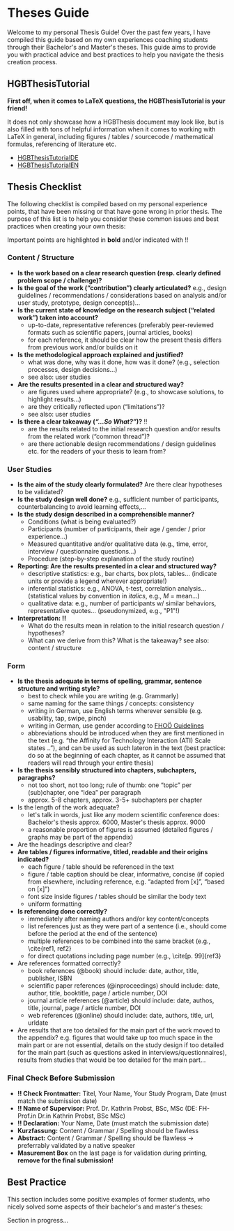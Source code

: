 # Theses Guide

Welcome to my personal Thesis Guide! Over the past few years, I have compiled this guide based on my own experiences coaching students through their Bachelor's and Master's theses. This guide aims to provide you with practical advice and best practices to help you navigate the thesis creation process.


## HGBThesisTutorial

**First off, when it comes to LaTeX questions, the HGBThesisTutorial is your friend!** 

It does not only showcase how a HGBThesis document may look like, but is also filled with tons of helpful information when it comes to working with LaTeX in general, including figures / tables / sourcecode / mathematical formulas, referencing of literature etc.

- [HGBThesisTutorialDE](https://github.com/Digital-Media/HagenbergThesis/blob/main/documents/HgbThesisTutorialDE/main.pdf)
- [HGBThesisTutorialEN](https://github.com/Digital-Media/HagenbergThesis/blob/main/documents/HgbThesisTutorialEN/main.pdf)


## Thesis Checklist 

The following checklist is compiled based on my personal experience points, that have been missing or that have gone wrong in prior thesis.
The purpose of this list is to help you consider these common issues and best practices when creating your own thesis:

Important points are highlighted in **bold** and/or indicated with ‼️


### Content / Structure

- **Is the work based on a clear research question (resp. clearly defined problem scope / challenge)?**
- **Is the goal of the work (“contribution”) clearly articulated?** e.g., design guidelines / recommendations / considerations based on analysis and/or user study, prototype, design concept(s)…
- **Is the current state of knowledge on the research subject (“related work”) taken into account?**
  * up-to-date, representative references (preferably peer-reviewed formats such as scientific papers, journal articles, books)
  * for each reference, it should be clear how the present thesis differs from previous work and/or builds on it
- **Is the methodological approach explained and justified?**
  * what was done, why was it done, how was it done? (e.g., selection processes, design decisions...)
  * see also: user studies
- **Are the results presented in a clear and structured way?**
  * are figures used where appropriate? (e.g., to showcase solutions, to highlight results...)
  * are they critically reflected upon (“limitations”)?
  * see also: user studies
- **Is there a clear takeaway (_“...So What?”_)?** ‼️
  * are the results related to the initial research question and/or results from the related work (“common thread”)?
  * are there actionable design recommendations / design guidelines etc. for the readers of your thesis to learn from?

### User Studies

- **Is the aim of the study clearly formulated?** Are there clear hypotheses to be validated?
- **Is the study design well done?** e.g., sufficient number of participants, counterbalancing to avoid learning effects,...
- **Is the study design described in a comprehensible manner?**
  * Conditions (what is being evaluated?)
  * Participants (number of participants, their age / gender / prior experience...)
  * Measured quantitative and/or qualitative data (e.g., time, error, interview / questionnaire questions...)
  * Procedure (step-by-step explanation of the study routine)
- **Reporting: Are the results presented in a clear and structured way?**
  * descriptive statistics: e.g., bar charts, box plots, tables... (indicate units or provide a legend wherever appropriate!)
  * inferential statistics: e.g., ANOVA, t-test, correlation analysis... (statistical values by convention in _italics_, e.g., _M_ = mean...)
  * qualitative data: e.g., number of participants w/ similar behaviors, representative quotes... (pseudonymized, e.g., "P1"!)
- **Interpretation: ‼️**
  * What do the results mean in relation to the initial research question / hypotheses?
  * What can we derive from this? What is the takeaway? see also: content / structure

### Form

- **Is the thesis adequate in terms of spelling, grammar, sentence structure and writing style?**
  * best to check while you are writing (e.g. Grammarly)
  * same naming for the same things / concepts: consistency
  * writing in German, use English terms wherever sensible (e.g. usability, tap, swipe, pinch)
  * writing in German, use gender according to [FHOÖ Guidelines](https://fh-ooe.at/assets/files/diversity-inclusion/Handreichungen-Links/Sprachleitfaeden/FHO_21_Sprachleitfaden_Genderleitfaden_A4_210310lrn2.pdf)
  * abbreviations should be introduced when they are first mentioned in the text (e.g. “the Affinity for Technology Interaction (ATI) Scale states ..”), and can be used as such lateron in the text (best practice: do so at the beginning of each chapter, as it cannot be assumed that readers will read through your entire thesis)
- **Is the thesis sensibly structured into chapters, subchapters, paragraphs?**
  * not too short, not too long; rule of thumb: one “topic” per (sub)chapter, one “idea” per paragraph
  * approx. 5-8 chapters, approx. 3-5+ subchapters per chapter
- Is the length of the work adequate?
  * let's talk in words, just like any modern scientific conference does: Bachelor's thesis approx. 6000, Master's thesis approx. 9000
  * a reasonable proportion of figures is assumed (detailed figures / graphs may be part of the appendix)
- Are the headings descriptive and clear?
- **Are tables / figures informative, titled, readable and their origins indicated?**
  * each figure / table should be referenced in the text
  * figure / table caption should be clear, informative, concise (if copied from elsewhere, including reference, e.g. “adapted from [x]”, “based on [x]”)
  * font size inside figures / tables should be similar the body text
  * uniform formatting
- **Is referencing done correctly?**
  * immediately after naming authors and/or key content/concepts
  * list references just as they were part of a sentence (i.e., should come before the period at the end of the sentence)
  * multiple references to be combined into the same bracket (e.g., \cite{ref1, ref2}
  * for direct quotations including page number (e.g., \cite[p. 99]{ref3}
- Are references formatted correctly?
  * book references (@book) should include: date, author, title, publisher, ISBN
  * scientific paper references (@inproceedings) should include: date, author, title, booktitle, page / article number, DOI
  * journal article references (@article) should include: date, authos, title, journal, page / article number, DOI
  * web references (@online) should include: date, authors, title, url, urldate
- Are results that are too detailed for the main part of the work moved to the appendix? e.g. figures that would take up too much space in the main part or are not essential, details on the study design if too detailed for the main part (such as questions asked in interviews/questionnaires), results from studies that would be too detailed for the main part...


### Final Check Before Submission

- **‼️ Check Frontmatter:** Titel, Your Name, Your Study Program, Date (must match the submission date)
- **‼️ Name of Supervisor:** Prof. Dr. Kathrin Probst, BSc, MSc (DE: FH-Prof.in Dr.in Kathrin Probst, BSc MSc)
- **‼️ Declaration:** Your Name, Date (must match the submission date)
- **Kurzfassung:** Content / Grammar / Spelling should be flawless
- **Abstract:** Content / Grammar / Spelling should be flawless -> preferrably validated by a native speaker
- **Masurement Box** on the last page is for validation during printing, **remove for the final submission!**



## Best Practice

This section includes some positive examples of former students, who nicely solved some aspects of their bachelor's and master's theses:

Section in progress...
